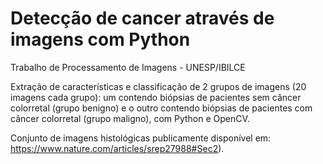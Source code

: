 # Detecção de cancer através de imagens com Python
Trabalho de Processamento de Imagens - UNESP/IBILCE

Extração de características e classificação de 2 grupos de imagens (20 imagens cada grupo): um contendo biópsias de pacientes
sem câncer colorretal (grupo benigno) e o outro contendo biópsias de pacientes com câncer colorretal (grupo maligno), com Python e OpenCV.

Conjunto de imagens histológicas publicamente disponível em: https://www.nature.com/articles/srep27988#Sec2).
